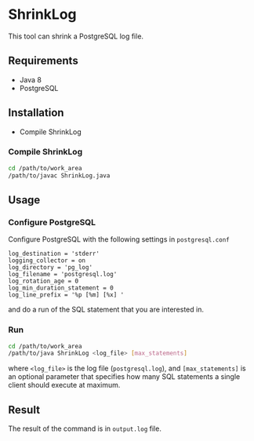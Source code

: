 # ShrinkLog

This tool can shrink a PostgreSQL log file.

## Requirements

* Java 8
* PostgreSQL

## Installation

* Compile ShrinkLog

### Compile ShrinkLog

```bash
cd /path/to/work_area
/path/to/javac ShrinkLog.java
```

## Usage

### Configure PostgreSQL

Configure PostgreSQL with the following settings in ```postgresql.conf```

```
log_destination = 'stderr'
logging_collector = on
log_directory = 'pg_log'
log_filename = 'postgresql.log'
log_rotation_age = 0
log_min_duration_statement = 0
log_line_prefix = '%p [%m] [%x] '
```

and do a run of the SQL statement that you are interested in.

### Run

```bash
cd /path/to/work_area
/path/to/java ShrinkLog <log_file> [max_statements]
```

where ```<log_file>``` is the log file (```postgresql.log```), and ```[max_statements]```
is an optional parameter that specifies how many SQL statements a single client
should execute at maximum.

## Result

The result of the command is in ```output.log``` file.
